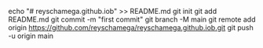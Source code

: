 echo "# reyschamega.github.iob" >> README.md
git init
git add README.md
git commit -m "first commit"
git branch -M main
git remote add origin https://github.com/reyschamega/reyschamega.github.iob.git
git push -u origin main
